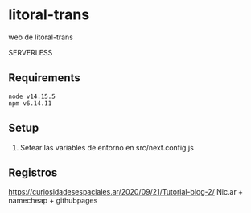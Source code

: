 # litoral-trans
web de litoral-trans

SERVERLESS

## Requirements

```
node v14.15.5
npm v6.14.11
```

## Setup

1. Setear las variables de entorno en src/next.config.js

## Registros

https://curiosidadesespaciales.ar/2020/09/21/Tutorial-blog-2/
Nic.ar + namecheap + githubpages
